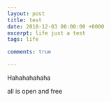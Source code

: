```yaml
---
layout: post
title: test
date: 2018-12-03 00:00:00 +0000
excerpt: life just a test
tags: life

comments: true

---
```

Hahahahahaha

all is open and free